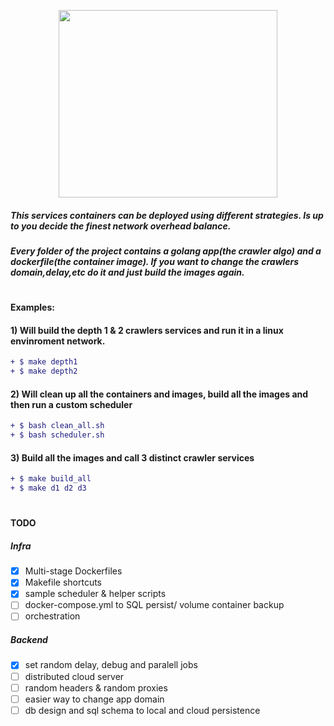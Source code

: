 <p align="center">
  <img width="350" height="300" src="http://pliutau.com/godocker.png">
</p>

##### This services containers can be deployed using different strategies. Is up to you decide the finest network overhead balance. 
##### Every folder of the project contains a golang app(the crawler algo) and a dockerfile(the container image). If you want to change the crawlers domain,delay,etc do it and just build the images again.
#
#### Examples:

#### 1) Will build the depth 1 & 2 crawlers services and run it in a linux envinroment network. 
```diff
+ $ make depth1
+ $ make depth2
 ```
#### 2) Will clean up all the containers and images, build all the images and then run a custom scheduler
```diff
+ $ bash clean_all.sh
+ $ bash scheduler.sh
 ```
#### 3) Build all the images and call 3 distinct crawler services 
```diff
+ $ make build_all
+ $ make d1 d2 d3
```
#
#
#### TODO
##### Infra
- [x] Multi-stage Dockerfiles
- [x] Makefile shortcuts
- [x] sample scheduler & helper scripts
- [ ] docker-compose.yml to SQL persist/ volume container backup
- [ ] orchestration
##### Backend
- [x] set random delay, debug and paralell jobs
- [ ] distributed cloud server
- [ ] random headers & random proxies
- [ ] easier way to change app domain
- [ ] db design and sql schema to local and cloud persistence
